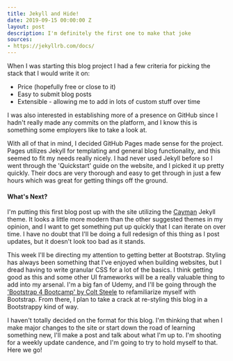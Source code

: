 ```yaml
---
title: Jekyll and Hide!
date: 2019-09-15 00:00:00 Z
layout: post
description: I'm definitely the first one to make that joke
sources:
- https://jekyllrb.com/docs/
---
```


When I was starting this blog project I had a few criteria for picking the stack that I would write it on:
- Price (hopefully free or close to it)
- Easy to submit blog posts
- Extensible - allowing me to add in lots of custom stuff over time

I was also interested in establishing more of a presence on GitHub since I hadn't really made any commits on the platform, and I know this is something some employers like to take a look at. 

With all of that in mind, I decided GitHub Pages made sense for the project. Pages utilizes Jekyll for templating and general blog functionality, and this seemed to fit my needs really nicely. I had never used Jekyll before so I went through the 'Quickstart' guide on the website, and I picked it up pretty quickly. Their docs are very thorough and easy to get through in just a few hours which was great for getting things off the ground.

#### What's Next?

I'm putting this first blog post up with the site utilizing the [Cayman](https://github.com/pages-themes/cayman) Jekyll theme. It looks a little more modern than the other suggested themes in my opinion, and I want to get something put up quickly that I can iterate on over time. I have no doubt that I'll be doing a full redesign of this thing as I post updates, but it doesn't look too bad as it stands. 

This week I'll be directing my attention to getting better at Bootstrap. Styling has always been something that I've enjoyed when building websites, but I dread having to write granular CSS for a lot of the basics. I think getting good as this and some other UI frameworks will be a really valuable thing to add into my arsenal. I'm a big fan of Udemy, and I'll be going through the ['Bootstrap 4 Bootcamp' by Colt Steele](https://www.udemy.com/bootstrap-4-bootcamp/) to refamiliarize myself with Bootstrap. From there, I plan to take a crack at re-styling this blog in a Bootstrappy kind of way. 

I haven't totally decided on the format for this blog. I'm thinking that when I make major changes to the site or start down the road of learning something new, I'll make a post and talk about what I'm up to. I'm shooting for a weekly update candence, and I'm going to try to hold myself to that. Here we go!